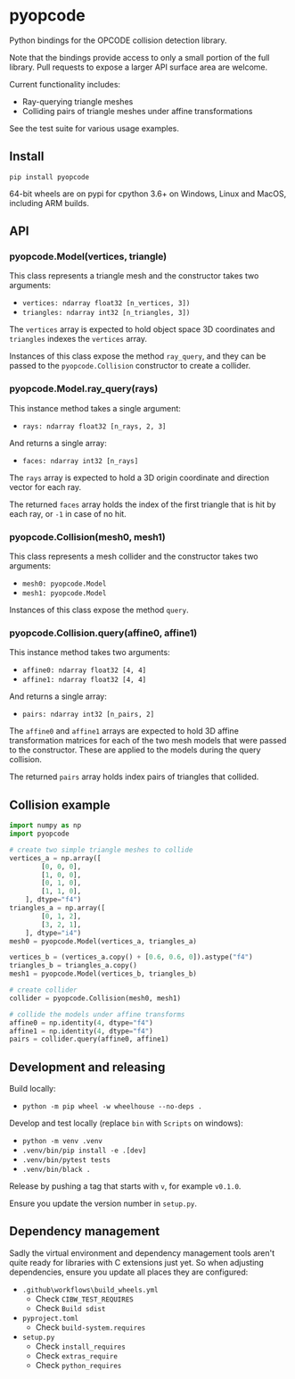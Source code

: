 # pyopcode

Python bindings for the OPCODE collision detection library.

Note that the bindings provide access to only a small portion of the full library.
Pull requests to expose a larger API surface area are welcome.

Current functionality includes:

* Ray-querying triangle meshes
* Colliding pairs of triangle meshes under affine transformations

See the test suite for various usage examples.

## Install

`pip install pyopcode`

64-bit wheels are on pypi for cpython 3.6+ on Windows, Linux and MacOS, including ARM builds.

## API

### pyopcode.Model(vertices, triangle)

This class represents a triangle mesh and the constructor takes two arguments:

* `vertices: ndarray float32 [n_vertices, 3])`
* `triangles: ndarray int32 [n_triangles, 3])`

The `vertices` array is expected to hold object space 3D coordinates
and `triangles` indexes the `vertices` array.

Instances of this class expose the method `ray_query`, and they can be passed
to the `pyopcode.Collision` constructor to create a collider.

### pyopcode.Model.ray_query(rays)

This instance method takes a single argument:

* `rays: ndarray float32 [n_rays, 2, 3]`

And returns a single array:

* `faces: ndarray int32 [n_rays]`

The `rays` array is expected to hold a 3D origin coordinate and direction
vector for each ray.

The returned `faces` array holds the index of the first triangle that is hit
by each ray, or `-1` in case of no hit.

### pyopcode.Collision(mesh0, mesh1)

This class represents a mesh collider and the constructor takes two arguments:

* `mesh0: pyopcode.Model`
* `mesh1: pyopcode.Model`

Instances of this class expose the method `query`.

### pyopcode.Collision.query(affine0, affine1)

This instance method takes two arguments:

* `affine0: ndarray float32 [4, 4]`
* `affine1: ndarray float32 [4, 4]`

And returns a single array:

* `pairs: ndarray int32 [n_pairs, 2]`

The `affine0` and `affine1` arrays are expected to hold 3D affine transformation
matrices for each of the two mesh models that were passed to the constructor.
These are applied to the models during the query collision.

The returned `pairs` array holds index pairs of triangles that collided.

## Collision example

```python
import numpy as np
import pyopcode

# create two simple triangle meshes to collide
vertices_a = np.array([
        [0, 0, 0],
        [1, 0, 0],
        [0, 1, 0],
        [1, 1, 0],
    ], dtype="f4")
triangles_a = np.array([
        [0, 1, 2],
        [3, 2, 1],
    ], dtype="i4")
mesh0 = pyopcode.Model(vertices_a, triangles_a)

vertices_b = (vertices_a.copy() + [0.6, 0.6, 0]).astype("f4")
triangles_b = triangles_a.copy()
mesh1 = pyopcode.Model(vertices_b, triangles_b)

# create collider
collider = pyopcode.Collision(mesh0, mesh1)

# collide the models under affine transforms
affine0 = np.identity(4, dtype="f4")
affine1 = np.identity(4, dtype="f4")
pairs = collider.query(affine0, affine1)
```

## Development and releasing

Build locally:

* `python -m pip wheel -w wheelhouse --no-deps .`

Develop and test locally (replace `bin` with `Scripts` on windows):

* `python -m venv .venv`
* `.venv/bin/pip install -e .[dev]`
* `.venv/bin/pytest tests`
* `.venv/bin/black .`

Release by pushing a tag that starts with `v`, for example `v0.1.0`.

Ensure you update the version number in `setup.py`.

## Dependency management

Sadly the virtual environment and dependency management tools
aren't quite ready for libraries with C extensions just yet.
So when adjusting dependencies, ensure you update all places
they are configured:

* `.github\workflows\build_wheels.yml`
  * Check `CIBW_TEST_REQUIRES`
  * Check `Build sdist`
* `pyproject.toml`
  * Check `build-system.requires`
* `setup.py`
  * Check `install_requires`
  * Check `extras_require`
  * Check `python_requires`
